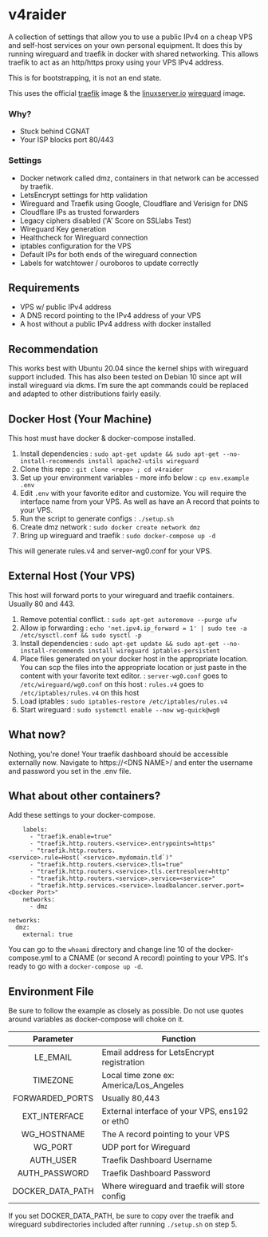 # v4raider
A collection of settings that allow you to use a public IPv4 on a cheap VPS and
self-host services on your own personal equipment. It does this by running
wireguard and traefik in docker with shared networking. This allows traefik to
act as an http/https proxy using your VPS IPv4 address.

This is for bootstrapping, it is not an end state. 

This uses the official [traefik](https://hub.docker.com/_/traefik) image & the
[linuxserver.io](https://linuxserver.io/)
[wireguard](https://hub.docker.com/r/linuxserver/wireguard) image.

### Why?
* Stuck behind CGNAT
* Your ISP blocks port 80/443

### Settings
* Docker network called dmz, containers in that network can be accessed by
  traefik.
* LetsEncrypt settings for http validation
* Wireguard and Traefik using Google, Cloudflare and Verisign for DNS
* Cloudflare IPs as trusted forwarders
* Legacy ciphers disabled ('A' Score on SSLlabs Test)
* Wireguard Key generation
* Healthcheck for Wireguard connection
* iptables configuration for the VPS
* Default IPs for both ends of the wireguard connection
* Labels for watchtower / ouroboros to update correctly

## Requirements
* VPS w/ public IPv4 address
* A DNS record pointing to the IPv4 address of your VPS
* A host without a public IPv4 address with docker installed

## Recommendation
This works best with Ubuntu 20.04 since the kernel ships with wireguard support
included. This has also been tested on Debian 10 since apt will install
wireguard via dkms. I’m sure the apt commands could be replaced and adapted to
other distributions fairly easily.

## Docker Host (Your Machine)
This host must have docker & docker-compose installed.

1. Install dependencies
: ```sudo apt-get update && sudo apt-get --no-install-recommends install apache2-utils wireguard```
2. Clone this repo
: ```git clone <repo> ; cd v4raider```
3. Set up your environment variables - more info below
: ```cp env.example .env```
4. Edit ```.env``` with your favorite editor and customize. You will require the
   interface name from your VPS. As well as have an A record that points to your
   VPS.
5. Run the script to generate configs
: ```./setup.sh``` 
6. Create dmz network
: ```sudo docker create network dmz```
7. Bring up wireguard and traefik
: ```sudo docker-compose up -d```

This will generate rules.v4 and server-wg0.conf for your VPS.

## External Host (Your VPS)
This host will forward ports to your wireguard and traefik containers. Usually
80 and 443.

1. Remove potential conflict.
: ```sudo apt-get autoremove --purge ufw```
2. Allow ip forwarding
: ```echo 'net.ipv4.ip_forward = 1' | sudo tee -a /etc/sysctl.conf && sudo sysctl -p```
3. Install dependencies
: ```sudo apt-get update && sudo apt-get --no-install-recommends install wireguard iptables-persistent```
4. Place files generated on your docker host in the appropriate location. You
   can scp the files into the appropriate location or just paste in the content
   with your favorite text editor.
: ```server-wg0.conf``` goes to ```/etc/wireguard/wg0.conf``` on this host
: ```rules.v4``` goes to ```/etc/iptables/rules.v4``` on this host
5. Load iptables
: ```sudo iptables-restore /etc/iptables/rules.v4```
6. Start wireguard
: ```sudo systemctl enable --now wg-quick@wg0```

## What now?
Nothing, you're done! Your traefik dashboard should be accessible externally
now. Navigate to https://\<DNS NAME\>/ and enter the username and password you set
in the .env file.

## What about other containers?
Add these settings to your docker-compose.

```
    labels:
      - "traefik.enable=true"
      - "traefik.http.routers.<service>.entrypoints=https"
      - "traefik.http.routers.<service>.rule=Host(`<service>.mydomain.tld`)"
      - "traefik.http.routers.<service>.tls=true"
      - "traefik.http.routers.<service>.tls.certresolver=http"
      - "traefik.http.routers.<service>.service=<service>"
      - "traefik.http.services.<service>.loadbalancer.server.port=<Docker Port>"
    networks:
      - dmz

networks:
  dmz:
    external: true
```

You can go to the ```whoami``` directory and change line 10 of the
docker-compose.yml to a CNAME (or second A record) pointing to your VPS. It's
ready to go with a ```docker-compose up -d```.

## Environment File
Be sure to follow the example as closely as possible. Do not use quotes around
variables as docker-compose will choke on it.

| Parameter | Function |
| :----: | --- |
| LE_EMAIL | Email address for LetsEncrypt registration |
| TIMEZONE | Local time zone ex: America/Los_Angeles |
| FORWARDED_PORTS | Usually 80,443 |
| EXT_INTERFACE | External interface of your VPS, ens192 or eth0 |
| WG_HOSTNAME | The A record pointing to your VPS |
| WG_PORT | UDP port for Wireguard |
| AUTH_USER | Traefik Dashboard Username |
| AUTH_PASSWORD | Traefik Dashboard Password |
| DOCKER_DATA_PATH | Where wireguard and traefik will store config |

If you set DOCKER_DATA_PATH, be sure to copy over the traefik and wireguard
subdirectories included after running ```./setup.sh``` on step 5.
